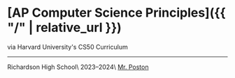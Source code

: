 # [AP Computer Science Principles]({{ "/" | relative_url }})

via Harvard University's CS50 Curriculum



---

Richardson High School\\
2023–2024\\
[Mr. Poston](mailto:john.poston@risd.org)
